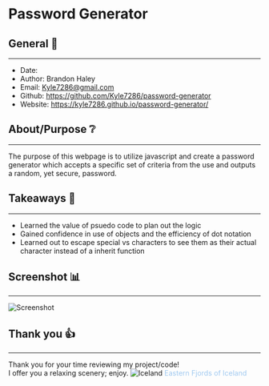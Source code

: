# Password Generator

## General 📖
---
- Date:           
- Author:         Brandon Haley
- Email:          Kyle7286@gmail.com
- Github:         https://github.com/Kyle7286/password-generator
- Website:        https://kyle7286.github.io/password-generator/

## About/Purpose ❔
---

The purpose of this webpage is to utilize javascript and create a password generator which accepts a specific set of criteria from the use and outputs a random, yet secure, password.


## Takeaways 🥡
--- 
* Learned the value of psuedo code to plan out the logic
* Gained confidence in use of objects and the efficiency of dot notation
* Learned out to escape special vs characters to see them as their actual character instead of a inherit function

## Screenshot 📊
---
![Screenshot](...)



## Thank you 👍 
---
Thank you for your time reviewing my project/code!<br>
I offer you a relaxing scenery; enjoy.
![Iceland](...)
<span style="color:#a0c9f0">Eastern Fjords of Iceland</span>


